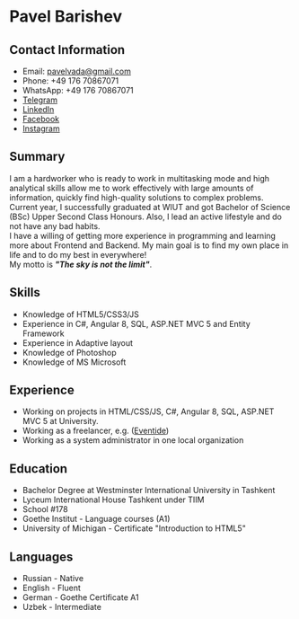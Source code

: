 # Pavel Barishev
## Contact Information
   * Email: pavelvada@gmail.com
   * Phone: +49 176 70867071
   * WhatsApp: +49 176 70867071
   * [Telegram](https://t.me/kikbobr)
   * [LinkedIn](https://www.linkedin.com/in/kikbobr/)
   * [Facebook](https://www.facebook.com/kikbobr)
   * [Instagram](http://instagram.com/kikbobr)
## Summary
  I am a hardworker who is ready to work in multitasking mode and high analytical skills allow me to work effectively with large amounts of information, quickly find high-quality solutions to complex problems. Current year, I successfully graduated at WIUT and got Bachelor of Science (BSc) Upper Second Class Honours. Also, I lead an active lifestyle and do not have any bad habits.<br>
  I have a willing of getting more experience in programming and learning more about Frontend and Backend. My main goal is to find my own place in life and to do my best in everywhere!<br>
My motto is **_"The sky is not the limit"_**.
## Skills
* Knowledge of HTML5/CSS3/JS
* Experience in C#, Angular 8, SQL, ASP.NET MVC 5 and Entity Framework
* Experience in Adaptive layout
* Knowledge of Photoshop
* Knowledge of MS Microsoft
## Experience
- Working on projects in HTML/CSS/JS, C#, Angular 8, SQL, ASP.NET MVC 5 at University.
- Working as a freelancer, e.g. ([Eventide](https://kikbobr.github.io/eventide/))
- Working as a system administrator in one local organization
## Education
* Bachelor Degree at Westminster International University in Tashkent
* Lyceum International House Tashkent under TIIM
* School #178
* Goethe Institut - Language courses (A1)
* University of Michigan - Certificate "Introduction to HTML5"
## Languages
* Russian - Native
* English - Fluent
* German - Goethe Certificate A1 
* Uzbek - Intermediate
